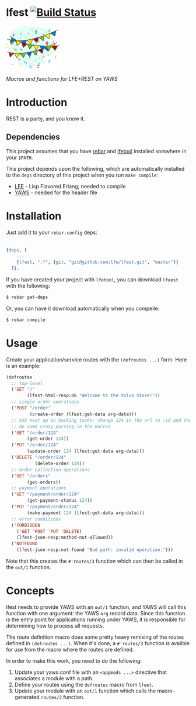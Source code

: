 # lfest [![Build Status](https://travis-ci.org/lfe/lfest.png?branch=master)](https://travis-ci.org/lfe/lfest)

<img src="resources/images/Banners-And-Confetti.png"/>

*Macros and functions for LFE+REST on YAWS*


Introduction
============

REST is a party, and you know it.


Dependencies
------------

This project assumes that you have [rebar](https://github.com/rebar/rebar)
and [lfetool]() installed somwhere in your ``$PATH``.

This project depends upon the following, which are automatically installed
to the ``deps`` directory of this project when you run ``make compile``:

* [LFE](https://github.com/rvirding/lfe) - Lisp Flavored Erlang; needed to
  compile
* [YAWS]() - needed for the header file


Installation
============

Just add it to your ``rebar.config`` deps:

```erlang

{deps, [
    ...
    {lfest, ".*", {git, "git@github.com:lfe/lfest.git", "master"}}
  ]}.
```

If you have created your project with ``lfetool``, you can download
``lfeest`` with the following:

```bash
$ rebar get-deps
```

Or, you can have it download automatically when you compeile:

```bash
$ rebar compile
```


Usage
=====

Create your application/service routes with the ``(defroutes ...)`` form.
Here is an example:

```cl
(defroutes
  ;; top-level
  ('GET "/"
        (lfest-html-resp:ok "Welcome to the Volvo Store!"))
  ;; single order operations
  ('POST "/order"
         (create-order (lfest:get-data arg-data)))
  ;; XXX next up in hacking tasks: change 124 in the url to :id and then
  ;; do some crazy parsing in the macros
  ('GET "/order/124"
        (get-order 124))
  ('PUT "/order/124"
        (update-order 124 (lfest:get-data arg-data)))
  ('DELETE "/order/124"
           (delete-order 124))
  ;; order collection operations
  ('GET "/orders"
        (get-orders))
  ;; payment operations
  ('GET "/payment/order/124"
        (get-payment-status 124))
  ('PUT "/payment/order/124"
        (make-payment 124 (lfest:get-data arg-data)))
  ;; error conditions
  ('FORBIDDEN
    ('GET 'POST 'PUT 'DELETE)
    (lfest-json-resp:method-not-allowed))
  ('NOTFOUND
    (lfest-json-resp:not-found "Bad path: invalid operation.")))
```

Note that this creates the ``#'routes/3`` function which can then be called
in the ``out/1`` function.


Concepts
========

lfest needs to provide YAWS with an ``out/1`` function, and YAWS will
call this function with one argument: the YAWS ``arg`` record data. Since
this function is the entry point for applications running under YAWS, it is
responsible for determining how to process all requests.

The route definition macro does some pretty heavy remixing of the routes
defined in ``(defroutes ...)``. When it's done, a ``#'routes/3`` function
is availble for use from the macro where the routes are defined.

In order to make this work, you need to do the following:

1. Update your yaws.conf file with an ``<appmods ...>`` directive that
   associates a module with a path.
1. Define your routes using the ``defroutes`` macro from ``lfeet``.
1. Update your module with an ``out/1`` function which calls the macro-generated ``routes/3`` function.
